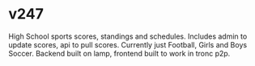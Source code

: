 # v247
High School sports scores, standings and schedules. Includes admin to update scores, api to pull scores. Currently just Football, Girls and Boys Soccer. Backend built on lamp, frontend built to work in tronc p2p. 
